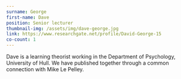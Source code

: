 ```yaml
---
surname: George
first-name: Dave
position: Senior lecturer
thumbnail-img: /assets/img/dave-george.jpg
link: https://www.researchgate.net/profile/David-George-15
co-count: 1
---
```


Dave is a learning theorist working in the Department of Psychology, University of Hull. We have published together through a common connection with Mike Le Pelley.


